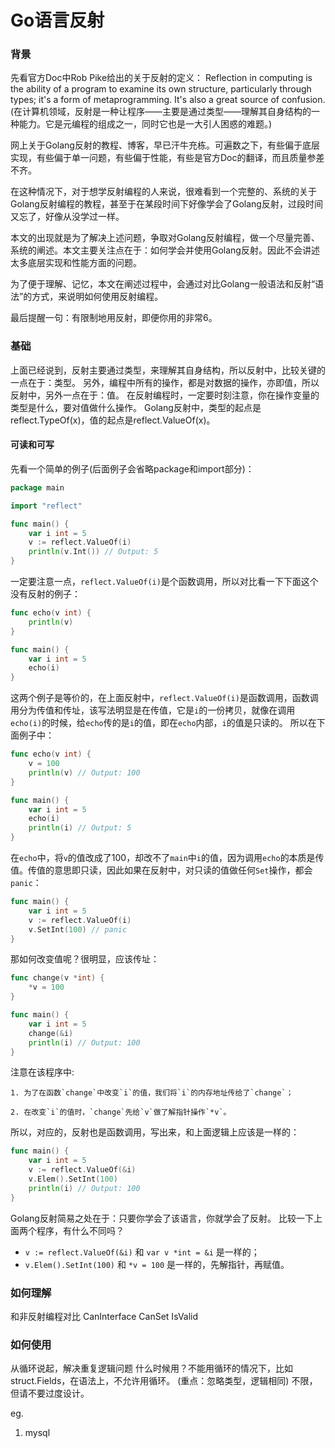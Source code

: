# Go语言反射

### 背景

先看官方Doc中Rob Pike给出的关于反射的定义：
Reflection in computing is the ability of a program to examine its own structure, particularly through types; it's a form of metaprogramming. It's also a great source of confusion.
(在计算机领域，反射是一种让程序——主要是通过类型——理解其自身结构的一种能力。它是元编程的组成之一，同时它也是一大引人困惑的难题。)

网上关于Golang反射的教程、博客，早已汗牛充栋。可遍数之下，有些偏于底层实现，有些偏于单一问题，有些偏于性能，有些是官方Doc的翻译，而且质量参差不齐。

在这种情况下，对于想学反射编程的人来说，很难看到一个完整的、系统的关于Golang反射编程的教程，甚至于在某段时间下好像学会了Golang反射，过段时间又忘了，好像从没学过一样。

本文的出现就是为了解决上述问题，争取对Golang反射编程，做一个尽量完善、系统的阐述。本文主要关注点在于：如何学会并使用Golang反射。因此不会讲述太多底层实现和性能方面的问题。

为了便于理解、记忆，本文在阐述过程中，会通过对比Golang一般语法和反射“语法”的方式，来说明如何使用反射编程。

最后提醒一句：有限制地用反射，即便你用的非常6。

### 基础
上面已经说到，反射主要通过类型，来理解其自身结构，所以反射中，比较关键的一点在于：类型。
另外，编程中所有的操作，都是对数据的操作，亦即值，所以反射中，另外一点在于：值。
在反射编程时，一定要时刻注意，你在操作变量的类型是什么，要对值做什么操作。
Golang反射中，类型的起点是reflect.TypeOf(x)，值的起点是reflect.ValueOf(x)。

#### 可读和可写
先看一个简单的例子(后面例子会省略package和import部分)：

```go
package main

import "reflect"

func main() {
	var i int = 5
	v := reflect.ValueOf(i)
	println(v.Int()) // Output: 5
}
```

一定要注意一点，`reflect.ValueOf(i)`是个函数调用，所以对比看一下下面这个没有反射的例子：

```go
func echo(v int) {
	println(v)
}

func main() {
	var i int = 5
	echo(i)
}
```

这两个例子是等价的，在上面反射中，`reflect.ValueOf(i)`是函数调用，函数调用分为传值和传址，该写法明显是在传值，它是`i`的一份拷贝，就像在调用`echo(i)`的时候，给`echo`传的是`i`的值，即在`echo`内部，`i`的值是只读的。
所以在下面例子中：

```go
func echo(v int) {
	v = 100
	println(v) // Output: 100
}

func main() {
	var i int = 5
	echo(i)
	println(i) // Output: 5
}
```

在`echo`中，将`v`的值改成了100，却改不了`main`中`i`的值，因为调用`echo`的本质是传值。传值的意思即只读，因此如果在反射中，对只读的值做任何`Set`操作，都会`panic`：

```go
func main() {
	var i int = 5
	v := reflect.ValueOf(i)
	v.SetInt(100) // panic
}
```

那如何改变值呢？很明显，应该传址：

```go
func change(v *int) {
	*v = 100
}

func main() {
	var i int = 5
	change(&i)
	println(i) // Output: 100
}
```

注意在该程序中:

```
1. 为了在函数`change`中改变`i`的值，我们将`i`的内存地址传给了`change`；

2. 在改变`i`的值时，`change`先给`v`做了解指针操作`*v`。
```

所以，对应的，反射也是函数调用，写出来，和上面逻辑上应该是一样的：

```go
func main() {
	var i int = 5
	v := reflect.ValueOf(&i)
	v.Elem().SetInt(100)
	println(i) // Output: 100
}
```

Golang反射简易之处在于：只要你学会了该语言，你就学会了反射。
比较一下上面两个程序，有什么不同吗？

- `v := reflect.ValueOf(&i)` 和 `var v *int = &i` 是一样的；
- `v.Elem().SetInt(100)` 和 `*v = 100` 是一样的，先解指针，再赋值。

### 如何理解
和非反射编程对比
CanInterface
CanSet
IsValid

### 如何使用
从循环说起，解决重复逻辑问题
什么时候用？不能用循环的情况下，比如struct.Fields，在语法上，不允许用循环。
(重点：忽略类型，逻辑相同)
不限，但请不要过度设计。

eg.
1. mysql

